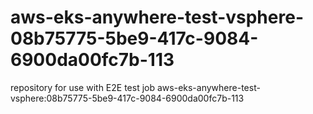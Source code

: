 # aws-eks-anywhere-test-vsphere-08b75775-5be9-417c-9084-6900da00fc7b-113
repository for use with E2E test job aws-eks-anywhere-test-vsphere:08b75775-5be9-417c-9084-6900da00fc7b-113

